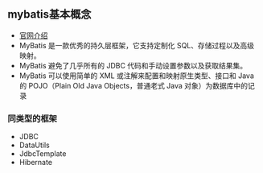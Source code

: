 ## mybatis基本概念
- [官网介绍](https://mybatis.org/mybatis-3/zh/index.html)
- MyBatis 是一款优秀的持久层框架，它支持定制化 SQL、存储过程以及高级映射。
- MyBatis 避免了几乎所有的 JDBC 代码和手动设置参数以及获取结果集。
- MyBatis 可以使用简单的 XML 或注解来配置和映射原生类型、接口和 Java 的 POJO（Plain Old Java Objects，普通老式 Java 对象）为数据库中的记录
### 同类型的框架
- JDBC
- DataUtils
- JdbcTemplate
- Hibernate



